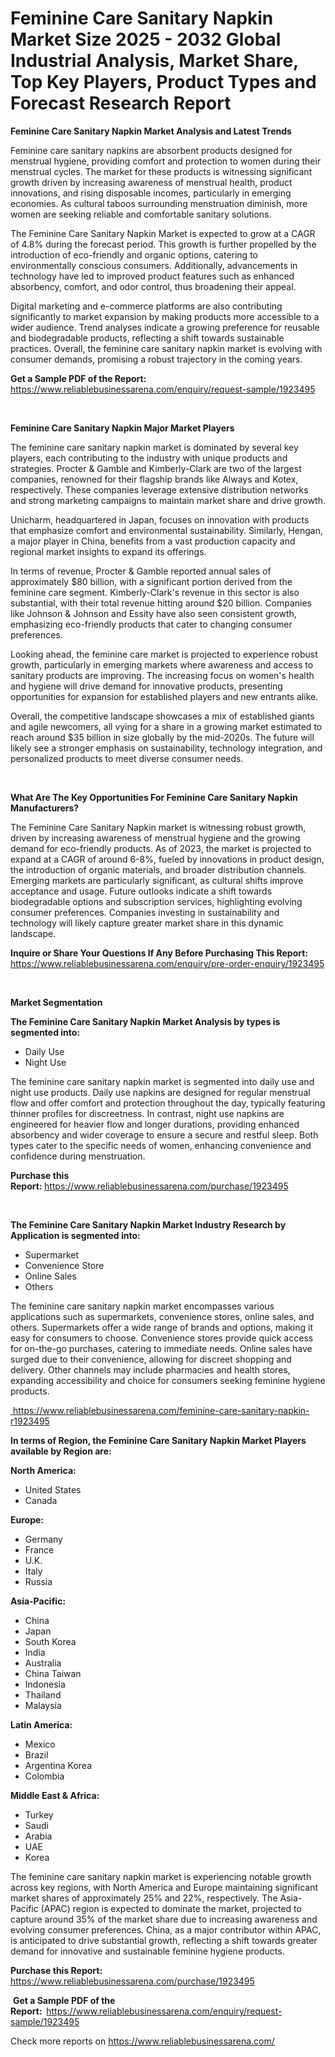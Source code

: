 <p><h1>Feminine Care Sanitary Napkin Market Size 2025 - 2032 Global Industrial Analysis, Market Share, Top Key Players, Product Types and Forecast Research Report</h1></p><p><strong>Feminine Care Sanitary Napkin Market Analysis and Latest Trends</strong></p>
<p><p>Feminine care sanitary napkins are absorbent products designed for menstrual hygiene, providing comfort and protection to women during their menstrual cycles. The market for these products is witnessing significant growth driven by increasing awareness of menstrual health, product innovations, and rising disposable incomes, particularly in emerging economies. As cultural taboos surrounding menstruation diminish, more women are seeking reliable and comfortable sanitary solutions.</p><p>The Feminine Care Sanitary Napkin Market is expected to grow at a CAGR of 4.8% during the forecast period. This growth is further propelled by the introduction of eco-friendly and organic options, catering to environmentally conscious consumers. Additionally, advancements in technology have led to improved product features such as enhanced absorbency, comfort, and odor control, thus broadening their appeal.</p><p>Digital marketing and e-commerce platforms are also contributing significantly to market expansion by making products more accessible to a wider audience. Trend analyses indicate a growing preference for reusable and biodegradable products, reflecting a shift towards sustainable practices. Overall, the feminine care sanitary napkin market is evolving with consumer demands, promising a robust trajectory in the coming years.</p></p>
<p><strong>Get a Sample PDF of the Report:&nbsp;</strong> <a href="https://www.reliablebusinessarena.com/enquiry/request-sample/1923495?utm_campaign=1835&utm_medium=2&utm_source=Github&utm_content=ia&utm_term=14012025&utm_id=feminine-care-sanitary-napkin">https://www.reliablebusinessarena.com/enquiry/request-sample/1923495</a></p>
<p>&nbsp;</p>
<p><strong>Feminine Care Sanitary Napkin Major Market Players</strong></p>
<p><p>The feminine care sanitary napkin market is dominated by several key players, each contributing to the industry with unique products and strategies. Procter & Gamble and Kimberly-Clark are two of the largest companies, renowned for their flagship brands like Always and Kotex, respectively. These companies leverage extensive distribution networks and strong marketing campaigns to maintain market share and drive growth.</p><p>Unicharm, headquartered in Japan, focuses on innovation with products that emphasize comfort and environmental sustainability. Similarly, Hengan, a major player in China, benefits from a vast production capacity and regional market insights to expand its offerings.</p><p>In terms of revenue, Procter & Gamble reported annual sales of approximately $80 billion, with a significant portion derived from the feminine care segment. Kimberly-Clark's revenue in this sector is also substantial, with their total revenue hitting around $20 billion. Companies like Johnson & Johnson and Essity have also seen consistent growth, emphasizing eco-friendly products that cater to changing consumer preferences.</p><p>Looking ahead, the feminine care market is projected to experience robust growth, particularly in emerging markets where awareness and access to sanitary products are improving. The increasing focus on women's health and hygiene will drive demand for innovative products, presenting opportunities for expansion for established players and new entrants alike.</p><p>Overall, the competitive landscape showcases a mix of established giants and agile newcomers, all vying for a share in a growing market estimated to reach around $35 billion in size globally by the mid-2020s. The future will likely see a stronger emphasis on sustainability, technology integration, and personalized products to meet diverse consumer needs.</p></p>
<p>&nbsp;</p>
<p><strong>What Are The Key Opportunities For Feminine Care Sanitary Napkin Manufacturers?</strong></p>
<p><p>The Feminine Care Sanitary Napkin market is witnessing robust growth, driven by increasing awareness of menstrual hygiene and the growing demand for eco-friendly products. As of 2023, the market is projected to expand at a CAGR of around 6-8%, fueled by innovations in product design, the introduction of organic materials, and broader distribution channels. Emerging markets are particularly significant, as cultural shifts improve acceptance and usage. Future outlooks indicate a shift towards biodegradable options and subscription services, highlighting evolving consumer preferences. Companies investing in sustainability and technology will likely capture greater market share in this dynamic landscape.</p></p>
<p><strong>Inquire or Share Your Questions If Any Before Purchasing This Report:</strong> <a href="https://www.reliablebusinessarena.com/enquiry/pre-order-enquiry/1923495?utm_campaign=1835&utm_medium=2&utm_source=Github&utm_content=ia&utm_term=14012025&utm_id=feminine-care-sanitary-napkin">https://www.reliablebusinessarena.com/enquiry/pre-order-enquiry/1923495</a></p>
<p>&nbsp;</p>
<p><strong>Market Segmentation</strong></p>
<p><strong>The Feminine Care Sanitary Napkin Market Analysis by types is segmented into:</strong></p>
<p><ul><li>Daily Use</li><li>Night Use</li></ul></p>
<p><p>The feminine care sanitary napkin market is segmented into daily use and night use products. Daily use napkins are designed for regular menstrual flow and offer comfort and protection throughout the day, typically featuring thinner profiles for discreetness. In contrast, night use napkins are engineered for heavier flow and longer durations, providing enhanced absorbency and wider coverage to ensure a secure and restful sleep. Both types cater to the specific needs of women, enhancing convenience and confidence during menstruation.</p></p>
<p><strong>Purchase this Report:&nbsp;</strong><a href="https://www.reliablebusinessarena.com/purchase/1923495?utm_campaign=1835&utm_medium=2&utm_source=Github&utm_content=ia&utm_term=14012025&utm_id=feminine-care-sanitary-napkin">https://www.reliablebusinessarena.com/purchase/1923495</a></p>
<p>&nbsp;</p>
<p><strong>The Feminine Care Sanitary Napkin Market Industry Research by Application is segmented into:</strong></p>
<p><ul><li>Supermarket</li><li>Convenience Store</li><li>Online Sales</li><li>Others</li></ul></p>
<p><p>The feminine care sanitary napkin market encompasses various applications such as supermarkets, convenience stores, online sales, and others. Supermarkets offer a wide range of brands and options, making it easy for consumers to choose. Convenience stores provide quick access for on-the-go purchases, catering to immediate needs. Online sales have surged due to their convenience, allowing for discreet shopping and delivery. Other channels may include pharmacies and health stores, expanding accessibility and choice for consumers seeking feminine hygiene products.</p></p>
<p><a href="https://www.reliablebusinessarena.com/feminine-care-sanitary-napkin-r1923495?utm_campaign=1835&utm_medium=2&utm_source=Github&utm_content=ia&utm_term=14012025&utm_id=feminine-care-sanitary-napkin">&nbsp;https://www.reliablebusinessarena.com/feminine-care-sanitary-napkin-r1923495</a></p>
<p><strong>In terms of Region, the Feminine Care Sanitary Napkin Market Players available by Region are:</strong></p>
<p>
    <p> <strong> North America: </strong>
        <ul>
            <li>United States</li>
            <li>Canada</li>
        </ul>
        </p> 
    <p> <strong> Europe: </strong>
        <ul>
            <li>Germany</li>
            <li>France</li>
            <li>U.K.</li>
            <li>Italy</li>
            <li>Russia</li>
        </ul>
        </p> 
    <p> <strong> Asia-Pacific: </strong>
        <ul>
            <li>China</li>
            <li>Japan</li>
            <li>South Korea</li>
            <li>India</li>
            <li>Australia</li>
            <li>China Taiwan</li>
            <li>Indonesia</li>
            <li>Thailand</li>
            <li>Malaysia</li>
        </ul>
        </p> 
    <p> <strong> Latin America: </strong>
        <ul>
            <li>Mexico</li>
            <li>Brazil</li>
            <li>Argentina Korea</li>
            <li>Colombia</li>
        </ul>
        </p> 
    <p> <strong> Middle East & Africa: </strong>
        <ul>
            <li>Turkey</li>
            <li>Saudi</li>
            <li>Arabia</li>
            <li>UAE</li>
            <li>Korea</li>
        </ul>
    </p>
    </p>
<p><p>The feminine care sanitary napkin market is experiencing notable growth across key regions, with North America and Europe maintaining significant market shares of approximately 25% and 22%, respectively. The Asia-Pacific (APAC) region is expected to dominate the market, projected to capture around 35% of the market share due to increasing awareness and evolving consumer preferences. China, as a major contributor within APAC, is anticipated to drive substantial growth, reflecting a shift towards greater demand for innovative and sustainable feminine hygiene products.</p></p>
<p><strong>Purchase this Report: </strong><a href="https://www.reliablebusinessarena.com/purchase/1923495?utm_campaign=1835&utm_medium=2&utm_source=Github&utm_content=ia&utm_term=14012025&utm_id=feminine-care-sanitary-napkin">https://www.reliablebusinessarena.com/purchase/1923495</a></p>
<p>&nbsp;<strong>Get a Sample PDF of the Report:&nbsp;&nbsp;</strong><a href="https://www.reliablebusinessarena.com/enquiry/request-sample/1923495?utm_campaign=1835&utm_medium=2&utm_source=Github&utm_content=ia&utm_term=14012025&utm_id=feminine-care-sanitary-napkin">https://www.reliablebusinessarena.com/enquiry/request-sample/1923495</a></p>
<p><strong></strong></p>
<p>Check more reports on <a href="https://www.reliablebusinessarena.com/?utm_campaign=1835&utm_medium=2&utm_source=Github&utm_content=ia&utm_term=14012025&utm_id=feminine-care-sanitary-napkin">https://www.reliablebusinessarena.com/</a></p>